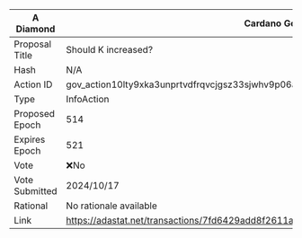 | A Diamond      | Cardano Governance Actions                                                                                                              |
| -------------- | --------------------------------------------------------------------------------------------------------------------------------------- |
| Proposal Title | Should K increased?                                                                                                   |
| Hash           | N/A                                                                      |
| Action ID      | gov_action10lty9xka3unprtvdfrqvcjgsz33sjwhv9p06afqzar8au782trtsq7dhd95                                                                  |
| Type           | InfoAction                                                                                                                        |
| Proposed Epoch | 514                                                                                                                              |
| Expires Epoch  | 521                                                                                                                              |
| Vote           | ❌No                                                                                                                                   |
| Vote Submitted | 2024/10/17                                                                                                                              |
| Rational       | No rationale available |
|Link|https://adastat.net/transactions/7fd6429add8f2611ad8d48c0cc49101463093aec285faea402e8cfde78ea58d7